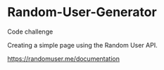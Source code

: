 # Random-User-Generator
Code challenge

Creating a simple page using the Random User API.

https://randomuser.me/documentation

